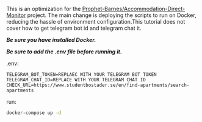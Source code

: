 This is an optimization for the [Prophet-Barnes/Accommodation-Direct-Monitor](https://github.com/Prophet-Barnes/Accommodation-Direct-Monitor) project. The main change is deploying the scripts to run on Docker, reducing the hassle of environment configuration.This tutorial does not cover how to get telegram bot id and telegram chat it.

***Be sure you have installed Docker.***

***Be sure to add the .env file before running it.***

.env:
```dotenv
TELEGRAM_BOT_TOKEN=REPLAEC WITH YOUR TELEGRAM BOT TOKEN
TELEGRAM_CHAT_ID=REPLACE WITH YOUR TELEGRAM CHAT ID
CHECK_URL=https://www.studentbostader.se/en/find-apartments/search-apartments
```
run:
```bash
docker-compose up -d

```
